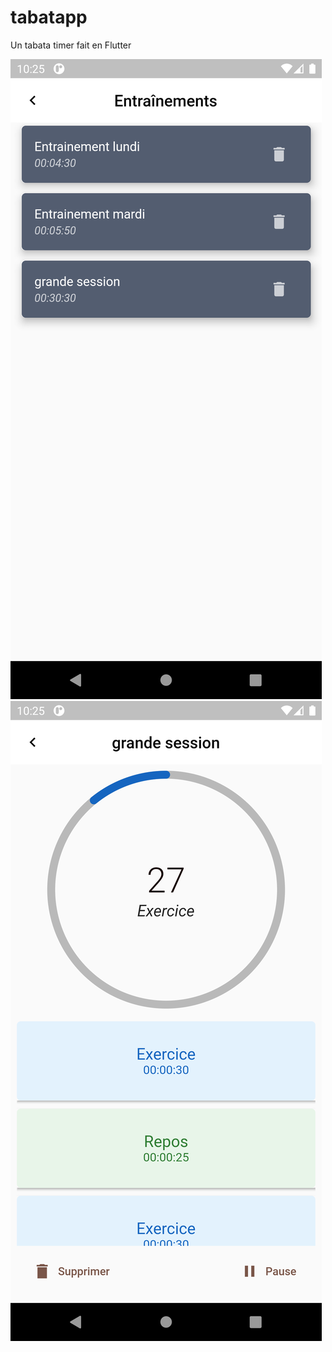 # tabatapp

Un tabata timer fait en Flutter


![Tabata++ screenshot 1](https://github.com/BenoitPingris/tabatapp/blob/master/assets/flutter_01.png)
![Tabata++ screenshot 2](https://github.com/BenoitPingris/tabatapp/blob/master/assets/flutter_02.png)
